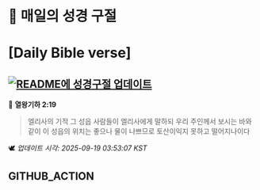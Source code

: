 # 🙏 매일의 성경 구절
# [Daily Bible verse]
## [![README에 성경구절 업데이트](https://github.com/DONGSUKA/first_test/actions/workflows/update-readme-bible.yml/badge.svg)](https://github.com/DONGSUKA/first_test/actions/workflows/update-readme-bible.yml)
<!-- START_BIBLE_VERSE -->
📖 **열왕기하 2:19**
> 엘리사의 기적 그 성읍 사람들이 엘리사에게 말하되 우리 주인께서 보시는 바와 같이 이 성읍의 위치는 좋으나 물이 나쁘므로 토산이익지 못하고 떨어지나이다

🕊️ _업데이트 시각: 2025-09-19 03:53:07 KST_
  <!-- END_BIBLE_VERSE -->
## GITHUB_ACTION
